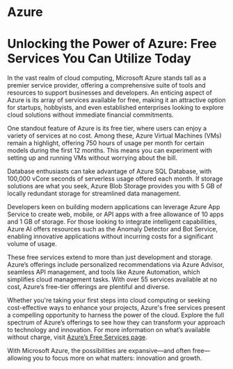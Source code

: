 # Azure

# Unlocking the Power of Azure: Free Services You Can Utilize Today

In the vast realm of cloud computing, Microsoft Azure stands tall as a premier service provider, offering a comprehensive suite of tools and resources to support businesses and developers. An enticing aspect of Azure is its array of services available for free, making it an attractive option for startups, hobbyists, and even established enterprises looking to explore cloud solutions without immediate financial commitments.

One standout feature of Azure is its free tier, where users can enjoy a variety of services at no cost. Among these, Azure Virtual Machines (VMs) remain a highlight, offering 750 hours of usage per month for certain models during the first 12 months. This means you can experiment with setting up and running VMs without worrying about the bill.

Database enthusiasts can take advantage of Azure SQL Database, with 100,000 vCore seconds of serverless usage offered each month. If storage solutions are what you seek, Azure Blob Storage provides you with 5 GB of locally redundant storage for streamlined data management.

Developers keen on building modern applications can leverage Azure App Service to create web, mobile, or API apps with a free allowance of 10 apps and 1 GB of storage. For those looking to integrate intelligent capabilities, Azure AI offers resources such as the Anomaly Detector and Bot Service, enabling innovative applications without incurring costs for a significant volume of usage.

These free services extend to more than just development and storage. Azure’s offerings include personalized recommendations via Azure Advisor, seamless API management, and tools like Azure Automation, which simplifies cloud management tasks. With over 55 services available at no cost, Azure’s free-tier offerings are plentiful and diverse.

Whether you're taking your first steps into cloud computing or seeking cost-effective ways to enhance your projects, Azure's free services present a compelling opportunity to harness the power of the cloud. Explore the full spectrum of Azure’s offerings to see how they can transform your approach to technology and innovation. For more information on what’s available without charge, visit [Azure’s Free Services page](https://azure.microsoft.com/en-in/pricing/free-services/).

With Microsoft Azure, the possibilities are expansive—and often free—allowing you to focus more on what matters: innovation and growth.
